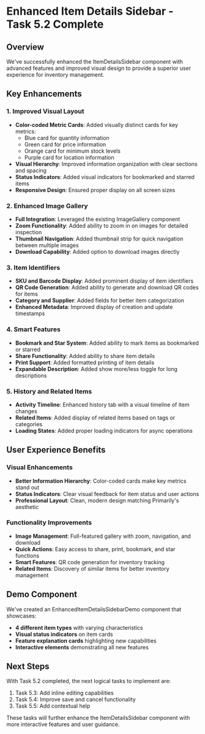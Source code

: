# Enhanced Item Details Sidebar - Task 5.2 Complete

## Overview

We've successfully enhanced the ItemDetailsSidebar component with advanced features and improved visual design to provide a superior user experience for inventory management.

## Key Enhancements

### 1. Improved Visual Layout

- **Color-coded Metric Cards**: Added visually distinct cards for key metrics:
  - Blue card for quantity information
  - Green card for price information
  - Orange card for minimum stock levels
  - Purple card for location information
- **Visual Hierarchy**: Improved information organization with clear sections and spacing
- **Status Indicators**: Added visual indicators for bookmarked and starred items
- **Responsive Design**: Ensured proper display on all screen sizes

### 2. Enhanced Image Gallery

- **Full Integration**: Leveraged the existing ImageGallery component
- **Zoom Functionality**: Added ability to zoom in on images for detailed inspection
- **Thumbnail Navigation**: Added thumbnail strip for quick navigation between multiple images
- **Download Capability**: Added option to download images directly

### 3. Item Identifiers

- **SKU and Barcode Display**: Added prominent display of item identifiers
- **QR Code Generation**: Added ability to generate and download QR codes for items
- **Category and Supplier**: Added fields for better item categorization
- **Enhanced Metadata**: Improved display of creation and update timestamps

### 4. Smart Features

- **Bookmark and Star System**: Added ability to mark items as bookmarked or starred
- **Share Functionality**: Added ability to share item details
- **Print Support**: Added formatted printing of item details
- **Expandable Description**: Added show more/less toggle for long descriptions

### 5. History and Related Items

- **Activity Timeline**: Enhanced history tab with a visual timeline of item changes
- **Related Items**: Added display of related items based on tags or categories
- **Loading States**: Added proper loading indicators for async operations

## User Experience Benefits

### Visual Enhancements

- **Better Information Hierarchy**: Color-coded cards make key metrics stand out
- **Status Indicators**: Clear visual feedback for item status and user actions
- **Professional Layout**: Clean, modern design matching Primarily's aesthetic

### Functionality Improvements

- **Image Management**: Full-featured gallery with zoom, navigation, and download
- **Quick Actions**: Easy access to share, print, bookmark, and star functions
- **Smart Features**: QR code generation for inventory tracking
- **Related Items**: Discovery of similar items for better inventory management

## Demo Component

We've created an EnhancedItemDetailsSidebarDemo component that showcases:

- **4 different item types** with varying characteristics
- **Visual status indicators** on item cards
- **Feature explanation cards** highlighting new capabilities
- **Interactive elements** demonstrating all new features

## Next Steps

With Task 5.2 completed, the next logical tasks to implement are:

1. Task 5.3: Add inline editing capabilities
2. Task 5.4: Improve save and cancel functionality
3. Task 5.5: Add contextual help

These tasks will further enhance the ItemDetailsSidebar component with more interactive features and user guidance.
